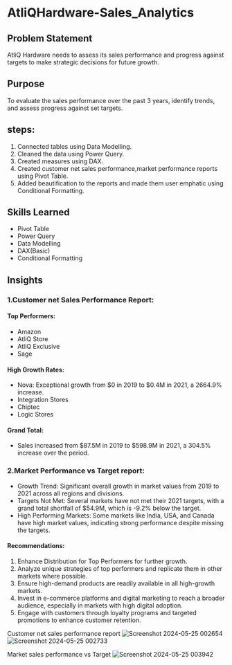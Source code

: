 # AtliQHardware-Sales_Analytics

## Problem Statement
AtliQ Hardware needs to assess its sales performance and progress against targets to make strategic decisions for future growth.

## Purpose
To evaluate the sales performance over the past 3 years, identify trends, and assess progress against set targets.

## steps:
1. Connected tables using Data Modelling.
2. Cleaned the data using Power Query.
3. Created measures using DAX.
4. Created customer net sales performance,market performance reports using Pivot Table.
5. Added beautification to the reports and made them user emphatic using Conditional Formatting.

## Skills Learned
- Pivot Table
- Power Query
- Data Modelling
- DAX(Basic)
- Conditional Formatting

## Insights

### 1.Customer net Sales Performance Report:
#### Top Performers:
- Amazon
- AtliQ Store
- AtliQ Exclusive
- Sage

#### High Growth Rates:
- Nova: Exceptional growth from $0 in 2019 to $0.4M in 2021, a 2664.9% increase.
- Integration Stores
- Chiptec
- Logic Stores

#### Grand Total:
- Sales increased from $87.5M in 2019 to $598.9M in 2021, a 304.5% increase over the period.

### 2.Market Performance vs Target report:
- Growth Trend: Significant overall growth in market values from 2019 to 2021 across all regions and divisions.
- Targets Not Met: Several markets have not met their 2021 targets, with a grand total shortfall of $54.9M, which is -9.2% below the target.
- High Performing Markets: Some markets like India, USA, and Canada have high market values, indicating strong performance despite missing the targets.

#### Recommendations:
1. Enhance Distribution for Top Performers for further growth.
2. Analyze unique strategies of top performers and replicate them in other markets where possible.
3. Ensure high-demand products are readily available in all high-growth markets.
4. Invest in e-commerce platforms and digital marketing to reach a broader audience, especially in markets with high digital adoption.
5. Engage with customers through loyalty programs and targeted promotions to enhance customer retention.

  Customer net sales performance report
![Screenshot 2024-05-25 002654](https://github.com/hKasturik/AtliQHardware-Sales_Analytics-/assets/170725023/78a57ab1-8759-4fa6-bc44-69e4bbfb26ad)           
![Screenshot 2024-05-25 002733](https://github.com/hKasturik/AtliQHardware-Sales_Analytics-/assets/170725023/a1631dac-0645-4f66-bba8-d678abcd0727)

 Market sales performance vs Target
 ![Screenshot 2024-05-25 003942](https://github.com/hKasturik/AtliQHardware-Sales_Analytics-/assets/170725023/c4d388c6-c3d2-45f4-8d62-08aa92757ad8)





